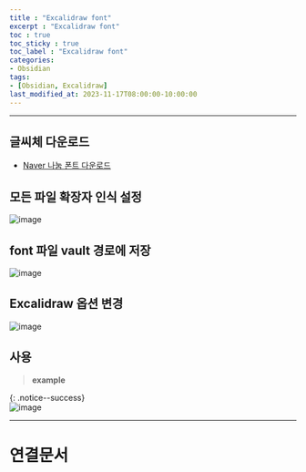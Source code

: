 ```yaml
---
title : "Excalidraw font"
excerpt : "Excalidraw font"
toc : true
toc_sticky : true
toc_label : "Excalidraw font"
categories:
- Obsidian
tags:
- [Obsidian, Excalidraw]
last_modified_at: 2023-11-17T08:00:00-10:00:00
---
```

  
---
  
## 글씨체 다운로드
- [Naver 나눔 폰트 다운로드](https://clova.ai/handwriting/)
  
## 모든 파일 확장자 인식 설정
  
![image](../../assets/images/ObsidianAllowAllFileExtention.png)
  
## font 파일 vault 경로에 저장
  
![image](../../assets/images/ObsidianFont.png)
  
## Excalidraw 옵션 변경
  
![image](../../assets/images/ExcalidrawFontConfig.png)
  
## 사용
> **example**
>
>   
{: .notice--success}  
![image](../../assets/images/ExcaliDrawUseCustomFont.png)

---
  
# 연결문서
